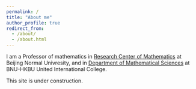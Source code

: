 ```yaml
---
permalink: /
title: "About me"
author_profile: true
redirect_from: 
  - /about/
  - /about.html
---
```


I am a Professor of mathematics in [Research Center of Mathematics](https://rcm.uic.edu.cn/) at Beijing Normal Univresity, and in [Department of Mathematical Sciences](https://fst.uic.edu.cn/am_en/index.htm) at BNU-HKBU United International College. 

This site is under construction.
